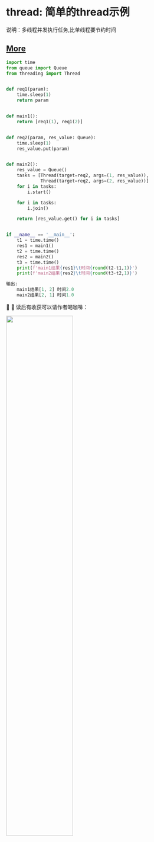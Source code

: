 # thread: 简单的thread示例

说明：多线程并发执行任务,比单线程要节约时间

## [More](directory.md)

``` python
import time
from queue import Queue
from threading import Thread


def req1(param):
    time.sleep(1)
    return param


def main1():
    return [req1(1), req1(2)]


def req2(param, res_value: Queue):
    time.sleep(1)
    res_value.put(param)


def main2():
    res_value = Queue()
    tasks = [Thread(target=req2, args=(1, res_value)),
             Thread(target=req2, args=(2, res_value))]
    for i in tasks:
        i.start()

    for i in tasks:
        i.join()

    return [res_value.get() for i in tasks]


if __name__ == '__main__':
    t1 = time.time()
    res1 = main1()
    t2 = time.time()
    res2 = main2()
    t3 = time.time()
    print(f'main1结果{res1}\t时间{round(t2-t1,1)}')
    print(f'main2结果{res2}\t时间{round(t3-t2,1)}')
```

``` python
输出:
    main1结果[1, 2] 时间2.0
    main2结果[2, 1] 时间1.0
```

:ribbon: :ribbon: 读后有收获可以请作者喝咖啡：

<img src="https://images.gitee.com/uploads/images/2021/1226/125920_9f0e6151_9674723.png" width="60%"/>